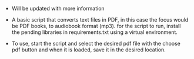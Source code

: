 - Will be updated with more information

- A basic script that converts text files in PDF, in this case the focus would be PDF books, to audiobook format (mp3).
for the script to run, install the pending libraries in requirements.txt using a virtual environment.

- To use, start the script and select the desired pdf file with the choose pdf button and when it is loaded, save it in the desired location.